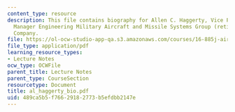 ```yaml
---
content_type: resource
description: This file contains biography for Allen C. Haggerty, Vice President/General
  Manager Engineering Military Aircraft and Missile Systems Group (retired), The Boeing
  Company.
file: https://ol-ocw-studio-app-qa.s3.amazonaws.com/courses/16-885j-aircraft-systems-engineering-fall-2004/489ca5b5f76629182773b5efdbb2147e_al_haggerty_bio.pdf
file_type: application/pdf
learning_resource_types:
- Lecture Notes
ocw_type: OCWFile
parent_title: Lecture Notes
parent_type: CourseSection
resourcetype: Document
title: al_haggerty_bio.pdf
uid: 489ca5b5-f766-2918-2773-b5efdbb2147e
---
```

